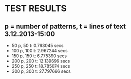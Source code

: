 TEST RESULTS 
==================
p = number of patterns, t = lines of text
3.12.2013-15:00
-----------------------------

* 50 p, 50 t: 0.763045 secs
* 100 p, 100 t: 2.967244 secs
* 150 p, 150 t: 6.775390 secs
* 200 p, 200 t: 12.139696 secs
* 250 p, 250 t: 18.785074 secs
* 300 p, 300 t: 27.797666 secs
